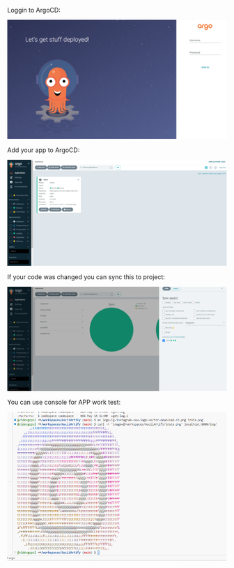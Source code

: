 Loggin to ArgoCD:

![Loggin](https://github.com/vidovgopol/AsciiArtify/blob/main/doc/argo_login.png)

Add your app to ArgoCD:

![APP Add](https://github.com/vidovgopol/AsciiArtify/blob/main/doc/argo_project.png)

If your code was changed you can sync this to project:

![APP Sunc](https://github.com/vidovgopol/AsciiArtify/blob/main/doc/argo_sync.png)

You can use console for APP work test:

![APP Test](https://github.com/vidovgopol/AsciiArtify/blob/main/doc/Work_test.png)
